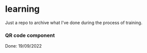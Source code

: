 # learning
Just a repo to archive what I've done during the process of training.
### QR code component
Done: 19/09/2022
